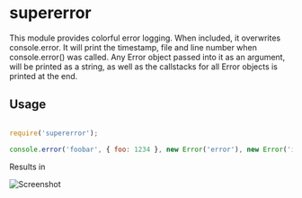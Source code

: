 supererror
==========

This module provides colorful error logging. When included, it overwrites console.error.
It will print the timestamp, file and line number when console.error() was called.
Any Error object passed into it as an argument, will be printed as a string, as well as
the callstacks for all Error objects is printed at the end.

Usage
-----

```javascript

require('supererror');

console.error('foobar', { foo: 1234 }, new Error('error'), new Error('issue'));

```

Results in

![Screenshot](http://i.imgur.com/fvb4fGT.png)
